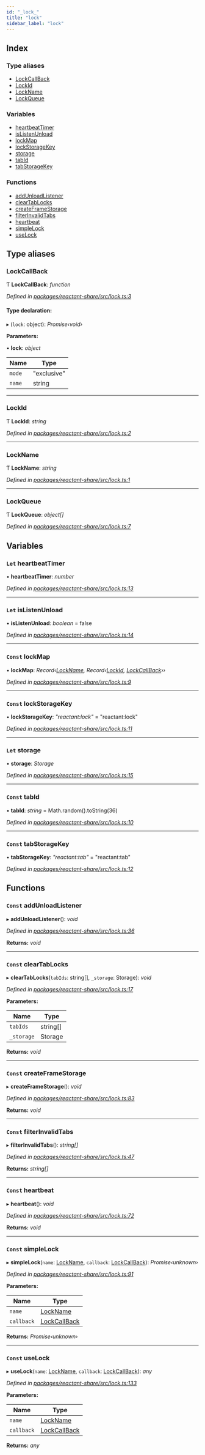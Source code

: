 ```yaml
---
id: "_lock_"
title: "lock"
sidebar_label: "lock"
---
```


## Index

### Type aliases

* [LockCallBack](_lock_.md#lockcallback)
* [LockId](_lock_.md#lockid)
* [LockName](_lock_.md#lockname)
* [LockQueue](_lock_.md#lockqueue)

### Variables

* [heartbeatTimer](_lock_.md#let-heartbeattimer)
* [isListenUnload](_lock_.md#let-islistenunload)
* [lockMap](_lock_.md#const-lockmap)
* [lockStorageKey](_lock_.md#const-lockstoragekey)
* [storage](_lock_.md#let-storage)
* [tabId](_lock_.md#const-tabid)
* [tabStorageKey](_lock_.md#const-tabstoragekey)

### Functions

* [addUnloadListener](_lock_.md#const-addunloadlistener)
* [clearTabLocks](_lock_.md#const-cleartablocks)
* [createFrameStorage](_lock_.md#const-createframestorage)
* [filterInvalidTabs](_lock_.md#const-filterinvalidtabs)
* [heartbeat](_lock_.md#const-heartbeat)
* [simpleLock](_lock_.md#const-simplelock)
* [useLock](_lock_.md#const-uselock)

## Type aliases

###  LockCallBack

Ƭ **LockCallBack**: *function*

*Defined in [packages/reactant-share/src/lock.ts:3](https://github.com/unadlib/reactant/blob/a019d587/packages/reactant-share/src/lock.ts#L3)*

#### Type declaration:

▸ (`lock`: object): *Promise‹void›*

**Parameters:**

▪ **lock**: *object*

Name | Type |
------ | ------ |
`mode` | "exclusive" |
`name` | string |

___

###  LockId

Ƭ **LockId**: *string*

*Defined in [packages/reactant-share/src/lock.ts:2](https://github.com/unadlib/reactant/blob/a019d587/packages/reactant-share/src/lock.ts#L2)*

___

###  LockName

Ƭ **LockName**: *string*

*Defined in [packages/reactant-share/src/lock.ts:1](https://github.com/unadlib/reactant/blob/a019d587/packages/reactant-share/src/lock.ts#L1)*

___

###  LockQueue

Ƭ **LockQueue**: *object[]*

*Defined in [packages/reactant-share/src/lock.ts:7](https://github.com/unadlib/reactant/blob/a019d587/packages/reactant-share/src/lock.ts#L7)*

## Variables

### `Let` heartbeatTimer

• **heartbeatTimer**: *number*

*Defined in [packages/reactant-share/src/lock.ts:13](https://github.com/unadlib/reactant/blob/a019d587/packages/reactant-share/src/lock.ts#L13)*

___

### `Let` isListenUnload

• **isListenUnload**: *boolean* = false

*Defined in [packages/reactant-share/src/lock.ts:14](https://github.com/unadlib/reactant/blob/a019d587/packages/reactant-share/src/lock.ts#L14)*

___

### `Const` lockMap

• **lockMap**: *Record‹[LockName](_lock_.md#lockname), Record‹[LockId](_lock_.md#lockid), [LockCallBack](_lock_.md#lockcallback)››*

*Defined in [packages/reactant-share/src/lock.ts:9](https://github.com/unadlib/reactant/blob/a019d587/packages/reactant-share/src/lock.ts#L9)*

___

### `Const` lockStorageKey

• **lockStorageKey**: *"reactant:lock"* = "reactant:lock"

*Defined in [packages/reactant-share/src/lock.ts:11](https://github.com/unadlib/reactant/blob/a019d587/packages/reactant-share/src/lock.ts#L11)*

___

### `Let` storage

• **storage**: *Storage*

*Defined in [packages/reactant-share/src/lock.ts:15](https://github.com/unadlib/reactant/blob/a019d587/packages/reactant-share/src/lock.ts#L15)*

___

### `Const` tabId

• **tabId**: *string* = Math.random().toString(36)

*Defined in [packages/reactant-share/src/lock.ts:10](https://github.com/unadlib/reactant/blob/a019d587/packages/reactant-share/src/lock.ts#L10)*

___

### `Const` tabStorageKey

• **tabStorageKey**: *"reactant:tab"* = "reactant:tab"

*Defined in [packages/reactant-share/src/lock.ts:12](https://github.com/unadlib/reactant/blob/a019d587/packages/reactant-share/src/lock.ts#L12)*

## Functions

### `Const` addUnloadListener

▸ **addUnloadListener**(): *void*

*Defined in [packages/reactant-share/src/lock.ts:36](https://github.com/unadlib/reactant/blob/a019d587/packages/reactant-share/src/lock.ts#L36)*

**Returns:** *void*

___

### `Const` clearTabLocks

▸ **clearTabLocks**(`tabIds`: string[], `_storage`: Storage): *void*

*Defined in [packages/reactant-share/src/lock.ts:17](https://github.com/unadlib/reactant/blob/a019d587/packages/reactant-share/src/lock.ts#L17)*

**Parameters:**

Name | Type |
------ | ------ |
`tabIds` | string[] |
`_storage` | Storage |

**Returns:** *void*

___

### `Const` createFrameStorage

▸ **createFrameStorage**(): *void*

*Defined in [packages/reactant-share/src/lock.ts:83](https://github.com/unadlib/reactant/blob/a019d587/packages/reactant-share/src/lock.ts#L83)*

**Returns:** *void*

___

### `Const` filterInvalidTabs

▸ **filterInvalidTabs**(): *string[]*

*Defined in [packages/reactant-share/src/lock.ts:47](https://github.com/unadlib/reactant/blob/a019d587/packages/reactant-share/src/lock.ts#L47)*

**Returns:** *string[]*

___

### `Const` heartbeat

▸ **heartbeat**(): *void*

*Defined in [packages/reactant-share/src/lock.ts:72](https://github.com/unadlib/reactant/blob/a019d587/packages/reactant-share/src/lock.ts#L72)*

**Returns:** *void*

___

### `Const` simpleLock

▸ **simpleLock**(`name`: [LockName](_lock_.md#lockname), `callback`: [LockCallBack](_lock_.md#lockcallback)): *Promise‹unknown›*

*Defined in [packages/reactant-share/src/lock.ts:91](https://github.com/unadlib/reactant/blob/a019d587/packages/reactant-share/src/lock.ts#L91)*

**Parameters:**

Name | Type |
------ | ------ |
`name` | [LockName](_lock_.md#lockname) |
`callback` | [LockCallBack](_lock_.md#lockcallback) |

**Returns:** *Promise‹unknown›*

___

### `Const` useLock

▸ **useLock**(`name`: [LockName](_lock_.md#lockname), `callback`: [LockCallBack](_lock_.md#lockcallback)): *any*

*Defined in [packages/reactant-share/src/lock.ts:133](https://github.com/unadlib/reactant/blob/a019d587/packages/reactant-share/src/lock.ts#L133)*

**Parameters:**

Name | Type |
------ | ------ |
`name` | [LockName](_lock_.md#lockname) |
`callback` | [LockCallBack](_lock_.md#lockcallback) |

**Returns:** *any*
